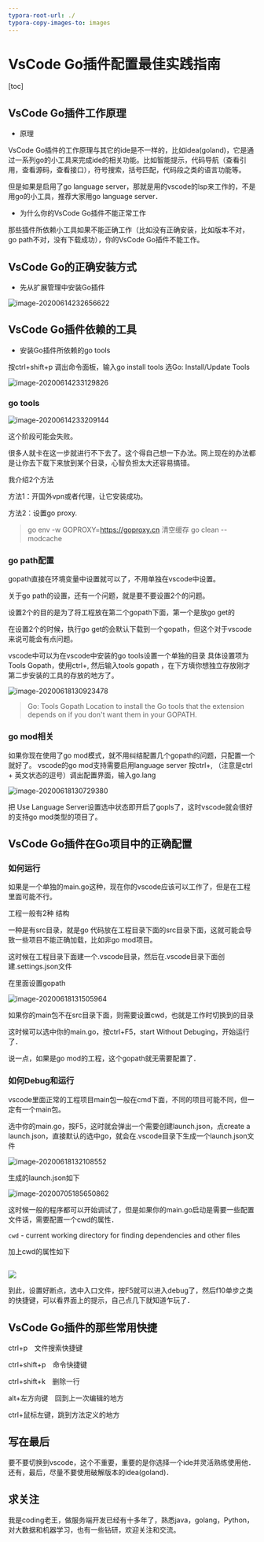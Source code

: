 ```yaml
---
typora-root-url: ./
typora-copy-images-to: images
---
```


# VsCode Go插件配置最佳实践指南

[toc]

## VsCode Go插件工作原理

* 原理

VsCode Go插件的工作原理与其它的ide是不一样的，比如idea(goland)，它是通过一系列go的小工具来完成ide的相关功能。比如智能提示，代码导航（查看引用，查看源码，查看接口），符号搜索，括号匹配，代码段之类的语言功能等。

但是如果是启用了go language server，那就是用的vscode的lsp来工作的，不是用go的小工具，推荐大家用go language server．

* 为什么你的VsCode Go插件不能正常工作

那些插件所依赖小工具如果不能正确工作（比如没有正确安装，比如版本不对，go path不对，没有下载成功），你的VsCode Go插件不能工作。

## VsCode Go的正确安装方式

* 先从扩展管理中安装Go插件

![image-20200614232656622](/images/image-20200614232656622.png)

## VsCode Go插件依赖的工具

* 安装Go插件所依赖的go tools

按ctrl+shift+p 调出命令面板，输入go install tools 选Go: Install/Update Tools

![image-20200614233129826](/images/image-20200614233129826.png)

### go tools

![image-20200614233209144](/images/image-20200614233209144.png)

这个阶段可能会失败。

很多人就卡在这一步就进行不下去了。这个得自己想一下办法。网上现在的办法都是让你去下载下来放到某个目录，心智负担太大还容易搞错。

我介绍2个方法

方法1：开国外vpn或者代理，让它安装成功。

方法2：设置go proxy.

> go env -w  GOPROXY=<https://goproxy.cn>
> 清空缓存 go clean --modcache

### go path配置

gopath直接在环境变量中设置就可以了，不用单独在vscode中设置。

关于go path的设置，还有一个问题，就是要不要设置2个的问题。

设置2个的目的是为了将工程放在第二个gopath下面，第一个是放go get的

在设置2个的时候，执行go get的会默认下载到一个gopath，但这个对于vscode来说可能会有点问题。

vscode中可以为在vscode中安装的go tools设置一个单独的目录
具体设置项为 Tools Gopath，使用ctrl+, 然后输入tools gopath ，在下方填你想独立存放刚才第二步安装的工具的存放的地方了。

![image-20200618130923478](/images/image-20200618130923478.png)

> Go: Tools Gopath
> Location to install the Go tools that the extension depends on if you don't want them in your GOPATH.

### go mod相关

如果你现在使用了go mod模式，就不用纠结配置几个gopath的问题，只配置一个就好了。
vscode的go mod支持需要启用language server
按ctrl+, （注意是ctrl + 英文状态的逗号）调出配置界面，输入go.lang

![image-20200618130729380](/images/image-20200618130729380.png)

把 Use Language Server设置选中状态即开启了gopls了，这时vscode就会很好的支持go mod类型的项目了。

## VsCode Go插件在Go项目中的正确配置

### 如何运行

如果是一个单独的main.go这种，现在你的vscode应该可以工作了，但是在工程里面可能不行。

工程一般有2种 结构

一种是有src目录，就是go 代码放在工程目录下面的src目录下面，这就可能会导致一些项目不能正确加载，比如非go mod项目。

这时候在工程目录下面建一个.vscode目录，然后在.vscode目录下面创建.settings.json文件

在里面设置gopath

![image-20200618131505964](/images/image-20200618131505964.png)

如果你的main包不在src目录下面，则需要设置cwd，也就是工作时切换到的目录

这时候可以选中你的main.go，按ctrl+F5，start Without Debuging，开始运行了．

说一点，如果是go mod的工程，这个gopath就无需要配置了．

### 如何Debug和运行

vscode里面正常的工程项目main包一般在cmd下面，不同的项目可能不同，但一定有一个main包。

选中你的main.go，按F5，这时就会弹出一个需要创建launch.json，点create a launch.json，直接默认的选中go，就会在.vscode目录下生成一个launch.json文件

![image-20200618132108552](/images/image-20200618132108552.png)

生成的launch.json如下

![image-20200705185650862](/images/image-20200705185650862.png)

这时候一般的程序都可以开始调试了，但是如果你的main.go启动是需要一些配置文件话，需要配置一个cwd的属性．

`cwd` - current working directory for finding dependencies and other files

加上cwd的属性如下

##

![ ](/images/image-20200705190109398.png)

到此，设置好断点，选中入口文件，按F5就可以进入debug了，然后f10单步之类的快捷键，可以看界面上的提示，自己点几下就知道乍玩了．

## VsCode Go插件的那些常用快捷

ctrl+p　文件搜索快捷键

ctrl+shift+p　命令快捷键

ctrl+shift+k　删除一行

alt+左方向键　回到上一次编辑的地方

ctrl+鼠标左键，跳到方法定义的地方

## 写在最后

要不要切换到vscode，这个不重要，重要的是你选择一个ide并灵活熟练使用他．还有，最后，尽量不要使用破解版本的idea(goland)．

## 求关注

我是coding老王，做服务端开发已经有十多年了，熟悉java，golang，Python，对大数据和机器学习，也有一些钻研，欢迎关注和交流。
